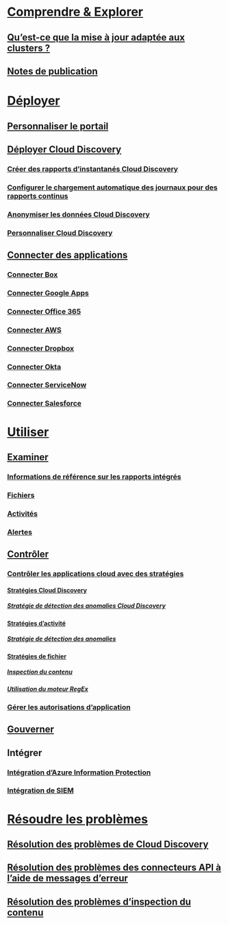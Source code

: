 # [Comprendre & Explorer](what-is-cloud-app-security.md)
## [Qu’est-ce que la mise à jour adaptée aux clusters ?](what-is-cloud-app-security.md)
## [Notes de publication](release-notes.md)
# [Déployer](getting-started-with-cloud-app-security.md)
## [Personnaliser le portail](general-setup.md)
## [Déployer Cloud Discovery](set-up-cloud-discovery.md)
### [Créer des rapports d’instantanés Cloud Discovery](create-snapshot-cloud-discovery-reports.md)
### [Configurer le chargement automatique des journaux pour des rapports continus](configure-automatic-log-upload-for-continuous-reports.md)
### [Anonymiser les données Cloud Discovery](cloud-discovery-anonymizer.md)
### [Personnaliser Cloud Discovery](working-with-cloud-discovery-data.md)
## [Connecter des applications](enable-instant-visibility-protection-and-governance-actions-for-your-apps.md)
### [Connecter Box](connect-box-to-microsoft-cloud-app-security.md)
### [Connecter Google Apps](connect-google-apps-to-microsoft-cloud-app-security.md)
### [Connecter Office 365](connect-office-365-to-microsoft-cloud-app-security.md)
### [Connecter AWS](connect-aws-to-microsoft-cloud-app-security.md)
### [Connecter Dropbox](connect-dropbox-to-microsoft-cloud-app-security.md)
### [Connecter Okta](connect-okta-to-microsoft-cloud-app-security.md)
### [Connecter ServiceNow](connect-servicenow-to-microsoft-cloud-app-security.md)
### [Connecter Salesforce](connect-salesforce-to-microsoft-cloud-app-security.md)
# [Utiliser](daily-activities-to-protect-your-cloud-environment.md)
## [Examiner](investigate.md)
### [Informations de référence sur les rapports intégrés](built-in-report-reference.md)
### [Fichiers](file-filters.md)
### [Activités](activity-filters.md)
### [Alertes](monitor-alerts.md)
## [Contrôler](control.md)
### [Contrôler les applications cloud avec des stratégies](control-cloud-apps-with-policies.md)
#### [Stratégies Cloud Discovery](cloud-discovery-policies.md)
##### [Stratégie de détection des anomalies Cloud Discovery](cloud-discovery-anomaly-detection-policy.md)
#### [Stratégies d’activité](user-activity-policies.md)
##### [Stratégie de détection des anomalies](anomaly-detection-policy.md)
#### [Stratégies de fichier](data-protection-policies.md)
##### [Inspection du contenu](content-inspection.md)
##### [Utilisation du moteur RegEx](working-with-the-regex-engine.md)
### [Gérer les autorisations d’application](manage-app-permissions.md)
## [Gouverner](governance-actions.md)
## Intégrer
### [Intégration d’Azure Information Protection](azip-integration.md)
### [Intégration de SIEM](siem.md)
# [Résoudre les problèmes](troubleshooting.md)
## [Résolution des problèmes de Cloud Discovery](troubleshooting-cloud-discovery.md)
## [Résolution des problèmes des connecteurs API à l’aide de messages d’erreur](troubleshooting-api-connectors-using-error-messages.md)
## [Résolution des problèmes d’inspection du contenu](troubleshooting-content-inspection.md)

<!--HONumber=Jan17_HO1-->


